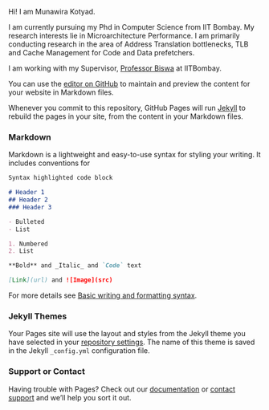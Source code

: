 Hi! I am Munawira Kotyad.

I am currently pursuing my Phd in Computer Science from IIT Bombay. My research interests lie in Microarchitecture Performance. I am primarily conducting research in the area of Address Translation bottlenecks, TLB and Cache Management for Code and Data prefetchers. 

I am working with my Supervisor, [Professor Biswa](https://www.cse.iitb.ac.in/~biswa/) at IITBombay.

You can use the [editor on GitHub](https://github.com/munawira/munawira/edit/main/README.md) to maintain and preview the content for your website in Markdown files.

Whenever you commit to this repository, GitHub Pages will run [Jekyll](https://jekyllrb.com/) to rebuild the pages in your site, from the content in your Markdown files.

### Markdown

Markdown is a lightweight and easy-to-use syntax for styling your writing. It includes conventions for

```markdown
Syntax highlighted code block

# Header 1
## Header 2
### Header 3

- Bulleted
- List

1. Numbered
2. List

**Bold** and _Italic_ and `Code` text

[Link](url) and ![Image](src)
```

For more details see [Basic writing and formatting syntax](https://docs.github.com/en/github/writing-on-github/getting-started-with-writing-and-formatting-on-github/basic-writing-and-formatting-syntax).

### Jekyll Themes

Your Pages site will use the layout and styles from the Jekyll theme you have selected in your [repository settings](https://github.com/munawira/munawira/settings/pages). The name of this theme is saved in the Jekyll `_config.yml` configuration file.

### Support or Contact

Having trouble with Pages? Check out our [documentation](https://docs.github.com/categories/github-pages-basics/) or [contact support](https://support.github.com/contact) and we’ll help you sort it out.
